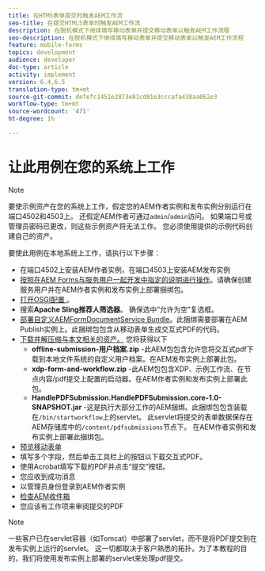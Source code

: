 ```yaml
---
title: 在HTM5表单提交时触发AEM工作流
seo-title: 在提交HTML5表单时触发AEM工作流
description: 在脱机模式下继续填写移动表单并提交移动表单以触发AEM工作流程
seo-description: 在脱机模式下继续填写移动表单并提交移动表单以触发AEM工作流程
feature: mobile-forms
topics: development
audience: developer
doc-type: article
activity: implement
version: 6.4,6.5
translation-type: tm+mt
source-git-commit: defefc1451e2873e81cd81e3cccafa438aa062e3
workflow-type: tm+mt
source-wordcount: '471'
ht-degree: 1%

---
```



# 让此用例在您的系统上工作

>[!NOTE]
>
>要使示例资产在您的系统上工作，假定您的AEM作者实例和发布实例分别运行在端口4502和4503上。 还假定AEM作者可通过`admin`/`admin`访问。 如果端口号或管理员密码已更改，则这些示例资产将无法工作。 您必须使用提供的示例代码创建自己的资产。

要使此用例在本地系统上工作，请执行以下步骤：

* 在端口4502上安装AEM作者实例，在端口4503上安装AEM发布实例
* [按照在AEM Forms与服务用户一起开发中指定的说明进行操作](https://docs.adobe.com/content/help/en/experience-manager-learn/forms/adaptive-forms/service-user-tutorial-develop.html)。请确保创建服务用户并在AEM作者实例和发布实例上部署捆绑包。
* [打开OSGI配置 ](http://localhost:4503/system/console/configMgr)。
* 搜索&#x200B;**Apache Sling推荐人筛选器**。 确保选中“允许为空”复选框。
* [部署自定义AEMFormDocumentService Bundle](/help/forms/assets/common-osgi-bundles/AEMFormsDocumentServices.core-1.0-SNAPSHOT.jar)。此捆绑需要部署在AEM Publish实例上。此捆绑包包含从移动表单生成交互式PDF的代码。
* [下载并解压缩与本文相关的资产。](assets/offline-pdf-submission-assets.zip) 您将获得以下
   * **offline-submission-用户档案.zip** -此AEM包包含允许您将交互式pdf下载到本地文件系统的自定义用户档案。在AEM发布实例上部署此包。
   * **xdp-form-and-workflow.zip** -此AEM包包含XDP、示例工作流、在节点内容/pdf提交上配置的启动器。在AEM作者实例和发布实例上部署此包。
   * **HandlePDFSubmission.HandlePDFSubmission.core-1.0-SNAPSHOT.jar** -这是执行大部分工作的AEM捆绑。此捆绑包包含装载在`/bin/startworkflow`上的servlet。 此servlet将提交的表单数据保存在AEM存储库中的`/content/pdfsubmissions`节点下。 在AEM作者实例和发布实例上部署此捆绑包。
* [预览移动表单](http://localhost:4503/content/dam/formsanddocuments/testsubmision.xdp/jcr:content)
* 填写多个字段，然后单击工具栏上的按钮以下载交互式PDF。
* 使用Acrobat填写下载的PDF并点击“提交”按钮。
* 您应收到成功消息
* 以管理员身份登录到AEM作者实例
* [检查AEM收件箱](http://localhost:4502/aem/inbox)
* 您应该有工作项来审阅提交的PDF

>[!NOTE]
>
>一些客户已在servlet容器（如Tomcat）中部署了servlet，而不是将PDF提交到在发布实例上运行的servlet。 这一切都取决于客户熟悉的拓扑。为了本教程的目的，我们将使用发布实例上部署的servlet来处理pdf提交。

